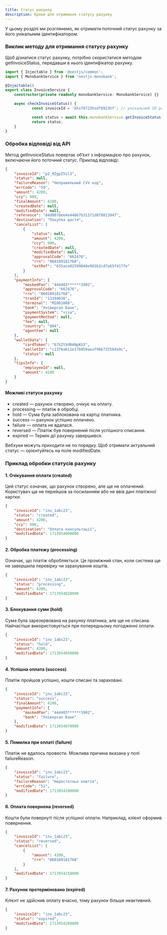 ```yaml
---
title: Статус рахунку
description: Кроки для отримання статусу рахунку
---
```


У цьому розділі ми розглянемо, як отримати поточний статус рахунку за його унікальним ідентифікатором.

<Steps />

### Виклик методу для отримання статусу рахунку

Щоб дізнатися статус рахунку, потрібно скористатися методом getInvoiceStatus, передавши в нього ідентифікатор рахунку.

```typescript
import { Injectable } from '@nestjs/common';
import { MonobankService } from 'nestjs-monobank';

@Injectable()
export class InvoiceService {
  	constructor(private readonly monobankService: MonobankService) {}

  	async checkInvoiceStatus() {
    		const invoiceId = 'khsf8723hsdf8923hf'; // унікальний ID рахунку

    		const status = await this.monobankService.getInvoiceStatus(invoiceId);
    		return status;
  	}
}
```

### Обробка відповіді від API

Метод getInvoiceStatus повертає об’єкт з інформацією про рахунок, включаючи його поточний статус. Приклад відповіді:

```json
{
    "invoiceId": "p2_9ZgpZVsl3",
    "status": null,
    "failureReason": "Неправильний CVV код",
    "errCode": "59",
    "amount": 4200,
    "ccy": 980,
    "finalAmount": 4200,
    "createdDate": null,
    "modifiedDate": null,
    "reference": "84d0070ee4e44667b31371d8f8813947",
    "destination": "Покупка щастя",
    "cancelList": [
        {
            "status": null,
            "amount": 4200,
            "ccy": 980,
            "createdDate": null,
            "modifiedDate": null,
            "approvalCode": "662476",
            "rrn": "060189181768",
            "extRef": "635ace02599849e981b2cd7a65f417fe"
        }
    ],
    "paymentInfo": {
        "maskedPan": "444403******1902",
        "approvalCode": "662476",
        "rrn": "060189181768",
        "tranId": "13194036",
        "terminal": "MI001088",
        "bank": "Універсал Банк",
        "paymentSystem": "visa",
        "paymentMethod": null,
        "fee": null,
        "country": "804",
        "agentFee": null
    },
    "walletData": {
        "cardToken": "67XZtXdR4NpKU3",
        "walletId": "c1376a611e17b059aeaf96b73258da9c",
        "status": null
    },
    "tipsInfo": {
        "employeeId": null,
        "amount": 4200
    }
}
```

#### Можливі статуси рахунку

<ul class="my-6 ml-6 list-disc [&amp;>li]:mt-2">
    <li>created — рахунок створено, очікує на оплату.</li>
    <li>processing — платіж в обробці.</li>
    <li>hold — Сума була заблокована на картці платника.</li>
    <li>success — рахунок успішно оплачено.</li>
    <li>failure — оплата не вдалася.</li>
    <li>reversed — Платіж був повернений після успішного списання.</li>
    <li>expired — Термін дії рахунку завершився.</li>
</ul>

<Callout title="⚠️ Важливо знати:">
Вебхуки можуть приходити не по порядку. Щоб отримати актуальний статус — орієнтуйтесь на поле modifiedDate.
</Callout>

### Приклад обробки статусів рахунку

#### 1. Очікування оплати (created)

Цей статус означає, що рахунок створено, але ще не оплачений. Користувач ще не перейшов за посиланням або не ввів дані платіжної картки.

```json
{
    "invoiceId": "inv_1abc23",
    "status": "created",
    "amount": 4200,
    "ccy": 980,
    "destination": "Оплата консультації",
    "modifiedDate": 1713954000000
}
```

#### 2. Обробка платежу (processing)

Означає, що платіж обробляється. Це проміжний стан, коли система ще не завершила перевірку чи зарахування коштів.

```json
{
    "invoiceId": "inv_1abc23",
    "status": "processing",
    "amount": 4200,
    "modifiedDate": 1713954020000
}
```

#### 3. Блокування суми (hold)

Сума була зарезервована на рахунку платника, але ще не списана. Найчастіше використовується при попередньому погодженні оплати.

```json
{
    "invoiceId": "inv_1abc23",
    "status": "hold",
    "amount": 4200,
    "modifiedDate": 1713954050000
}
```

#### 4. Успішна оплата (success)

Платіж пройшов успішно, кошти списані та зараховані.

```json
{
    "invoiceId": "inv_1abc23",
    "status": "success",
    "finalAmount": 4200,
    "paymentInfo": {
        "maskedPan": "444403******1902",
        "bank": "Універсал Банк"
    },
    "modifiedDate": 1713954070000
}
```

#### 5. Помилка при оплаті (failure)

Платіж не вдалось провести. Можлива причина вказана у полі failureReason.

```json
{
    "invoiceId": "inv_1abc23",
    "status": "failure",
    "failureReason": "Недостатньо коштів",
    "errCode": "51",
    "modifiedDate": 1713954100000
}
```

#### 6. Оплата повернена (reversed)

Кошти були повернуті після успішної оплати. Наприклад, клієнт оформив повернення.

```json
{
    "invoiceId": "inv_1abc23",
    "status": "reversed",
    "cancelList": [
        {
            "amount": 4200,
            "rrn": "060189181768"
        }
    ],
    "modifiedDate": 1713954150000
}
```

#### 7. Рахунок протерміновано (expired)

Клієнт не здійснив оплату вчасно, тому рахунок більше неактивний.

```json
{
    "invoiceId": "inv_1abc23",
    "status": "expired",
    "modifiedDate": 1713954200000
}
```

